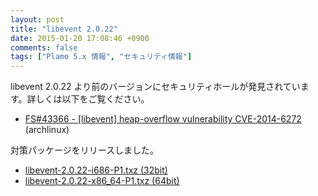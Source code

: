 ```yaml
---
layout: post
title: "libevent 2.0.22"
date: 2015-01-20 17:08:46 +0900
comments: false
tags: ["Plamo 5.x 情報", "セキュリティ情報"]
---
```

libevent 2.0.22 より前のバージョンにセキュリティホールが発見されています。詳しくは以下をご覧ください。

* [FS#43366 - [libevent] heap-overflow vulnerability CVE-2014-6272](https://bugs.archlinux.org/task/43366) (archlinux)

対策パッケージをリリースしました。

* [libevent-2.0.22-i686-P1.txz (32bit)](ftp://plamo.linet.gr.jp/pub/Plamo-5.x/x86/plamo/01_minimum/nfs.txz/libevent-2.0.22-i686-P1.txz)
* [libevent-2.0.22-x86_64-P1.txz (64bit)](ftp://plamo.linet.gr.jp/pub/Plamo-5.x/x86_64/plamo/01_minimum/nfs.txz/libevent-2.0.22-x86_64-P1.txz)
